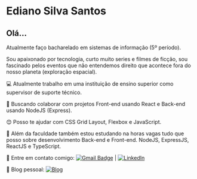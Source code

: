 # Ediano Silva Santos

## Olá…

Atualmente faço bacharelado em sistemas de informação (5º período).

Sou apaixonado por tecnologia, curto muito series e filmes de ficção, sou fascinado pelos eventos que não entendemos direito que acontece fora do nosso planeta (exploração espacial).

:computer: Atualmente trabalho em uma instituição de ensino superior como supervisor de suporte técnico.

:purple_heart: Buscando colaborar com projetos Front-end usando React e Back-end usando NodeJS (Express).

:blush: Posso te ajudar com CSS Grid Layout, Flexbox e JavaScript.

:blue_book: Além da faculdade também estou estudando na horas vagas tudo que posso sobre desenvolvimento Back-end e Front-end. NodeJS, ExpressJS, ReactJS e TypeScript.

:email: Entre em contato comigo: [![Gmail Badge](https://img.shields.io/badge/Gmail-ess.ediano%40gmail.com-red)](mailto:ess.ediano@gmail.com) | [![LinkedIn](https://img.shields.io/badge/LinkedIn-https%3A%2F%2Fwww.linkedin.com%2Fin%2Fediano-blue)](https://www.linkedin.com/in/ediano)

:link: Blog pessoal: [![Blog](https://img.shields.io/badge/Blog-https%3A%2F%2Finsideblock.com-blue)](https://insideblock.com)

